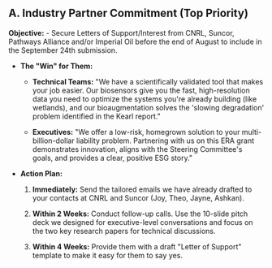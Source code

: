 ## A. Industry Partner Commitment (Top Priority)

**Objective:** - Secure Letters of Support/Interest from CNRL, Suncor, Pathways Alliance and/or Imperial Oil before the end of August to include in the September 24th submission.
    
- **The "Win" for Them:**
    
    - **Technical Teams:** "We have a scientifically validated tool that makes your job easier. Our biosensors give you the fast, high-resolution data you need to optimize the systems you're already building (like wetlands), and our bioaugmentation solves the 'slowing degradation' problem identified in the Kearl report."
        
    - **Executives:** "We offer a low-risk, homegrown solution to your multi-billion-dollar liability problem. Partnering with us on this ERA grant demonstrates innovation, aligns with the Steering Committee's goals, and provides a clear, positive ESG story."
        
- **Action Plan:**
    
    1. **Immediately:** Send the tailored emails we have already drafted to your contacts at CNRL and Suncor (Joy, Theo, Jayne, Ashkan).
        
    2. **Within 2 Weeks:** Conduct follow-up calls. Use the 10-slide pitch deck we designed for executive-level conversations and focus on the two key research papers for technical discussions.
        
    3. **Within 4 Weeks:** Provide them with a draft "Letter of Support" template to make it easy for them to say yes.
